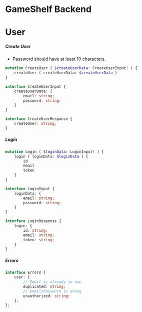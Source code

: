 # GameShelf Backend


# User



##### Create User

- Password should have at least 10 characters.

```graphql
mutation CreateUser ( $createUserData: CreateUserInput! ) {
	createUser ( createUserData: $createUserData )
}
```

```ts
interface CreateUserInput {
	createUserData: { 
		email: string;
		password: string;
	}
}

interface CreateUserResponse {
	createUser: string;
}
```


##### Login

```graphql
mutation Login ( $loginData: LoginInput! ) {
	login ( loginData: $loginData ) {
		id
		email
		token
	}
}
```

```ts
interface LoginInput {
	loginData: {
		email: string;
		password: string;
	}
}

interface LoginResponse {
	login: {
		id: string;
		email: string;
		token: string;
	}
}
```



##### Errors

```ts
interface Errors {
	user: {
		// Email is already in use
		duplicated: string;
		// Email/Password is wrong
		unauthorized: string;
	};
};
```
